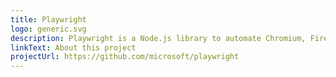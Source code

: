 ```yaml
---
title: Playwright
logo: generic.svg
description: Playwright is a Node.js library to automate Chromium, Firefox and WebKit with a single API.
linkText: About this project
projectUrl: https://github.com/microsoft/playwright
---
```

